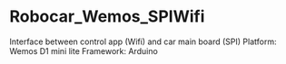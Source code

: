 # Robocar_Wemos_SPIWifi
Interface between control app (Wifi) and car main board (SPI)
Platform: Wemos D1 mini lite
Framework: Arduino
